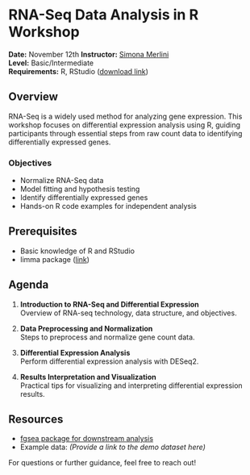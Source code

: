 # RNA-Seq Data Analysis in R Workshop

**Date:** November 12th
**Instructor:** [Simona Merlini](https://merlinis12.github.io/merlinisimona.github.io/)  
**Level:** Basic/Intermediate  
**Requirements:** R, RStudio ([download link](https://rstudio-education.github.io/hopr/starting.html))  

## Overview
RNA-Seq is a widely used method for analyzing gene expression. This workshop focuses on differential expression analysis using R, guiding participants through essential steps from raw count data to identifying differentially expressed genes.

### Objectives
- Normalize RNA-Seq data
- Model fitting and hypothesis testing
- Identify differentially expressed genes
- Hands-on R code examples for independent analysis

## Prerequisites
- Basic knowledge of R and RStudio
- limma package ([link](https://bioconductor.org/packages/release/bioc/html/limma.html))

## Agenda
1. **Introduction to RNA-Seq and Differential Expression**  
   Overview of RNA-seq technology, data structure, and objectives.

2. **Data Preprocessing and Normalization**  
   Steps to preprocess and normalize gene count data.

3. **Differential Expression Analysis**  
   Perform differential expression analysis with DESeq2.

4. **Results Interpretation and Visualization**  
   Practical tips for visualizing and interpreting differential expression results.

## Resources
- [fgsea package for downstream analysis](https://bioconductor.org/packages/release/bioc/html/fgsea.html)
- Example data: *(Provide a link to the demo dataset here)*

For questions or further guidance, feel free to reach out!
